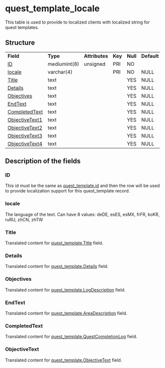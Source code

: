 # quest\_template\_locale

This table is used to provide to localized clients with localized string for quest templates.

## Structure

|                                       |              |                |         |          |             |           |             |
|---------------------------------------|--------------|----------------|---------|----------|-------------|-----------|-------------|
| **Field**                             | **Type**     | **Attributes** | **Key** | **Null** | **Default** | **Extra** | **Comment** |
| [ID](#id)                             | mediumint(8) | unsigned       | PRI     | NO       |             |           |             |
| [locale](#locale)                     | varchar(4)   |                | PRI     | NO       | NULL        |           |             |
| [Title](#title)                       | text         |                |         | YES      | NULL        |           |             |
| [Details](#details)                   | text         |                |         | YES      | NULL        |           |             |
| [Objectives](#objectives)             | text         |                |         | YES      | NULL        |           |             |
| [EndText](#endtext)                   | text         |                |         | YES      | NULL        |           |             |
| [CompletedText](#completedtext)       | text         |                |         | YES      | NULL        |           |             |
| [ObjectiveText1](#objectivetext)      | text         |                |         | YES      | NULL        |           |             |
| [ObjectiveText2](#objectivetext)      | text         |                |         | YES      | NULL        |           |             |
| [ObjectiveText3](#objectivetext)      | text         |                |         | YES      | NULL        |           |             |
| [ObjectiveText4](#objectivetext)      | text         |                |         | YES      | NULL        |           |             |

## Description of the fields

### ID

This id must be the same as [quest\_template.id](quest_template.md#id) and then the row will be used to provide localization support for this quest\_template record.

### locale

The language of the text.
Can have 8 values: deDE, esES, esMX, frFR, koKR, ruRU, zhCN, zhTW

### Title

Translated content for [quest\_template.Title](quest_template.md#title) field.

### Details

Translated content for [quest\_template.Details](quest_template.md#details) field.

### Objectives

Translated content for [quest\_template.LogDescription](quest_template.md#logdescription) field.

### EndText

Translated content for [quest\_template.AreaDescription](quest_template.md#areadescription) field.

### CompletedText

Translated content for [quest\_template.QuestCompletionLog](quest_template.md#questcompletionlog) field.

### ObjectiveText

Translated content for [quest\_template.ObjectiveText](quest_template.md#objectivetext) field.

